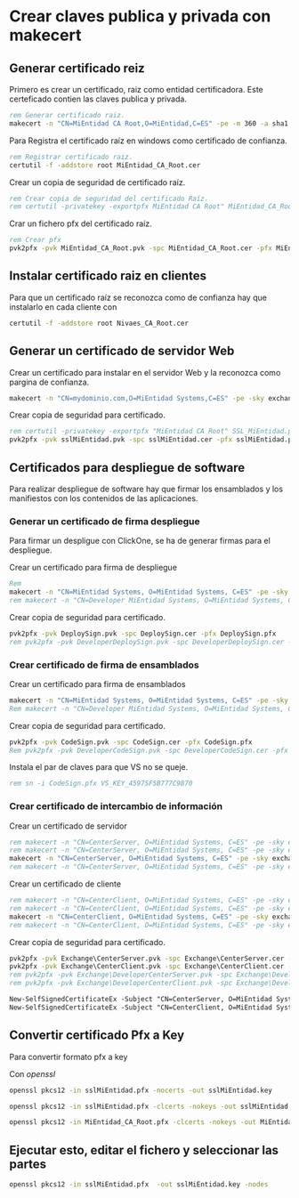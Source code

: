 # Crear claves publica y privada con makecert

## Generar certificado reiz

Primero es crear un certificado, raiz como entidad certificadora. Este certeficado contien las claves publica y privada.

``` cmd
rem Generar certificado raiz.
makecert -n "CN=MiEntidad CA Root,O=MiEntidad,C=ES" -pe -m 360 -a sha1 -len 2048 -cy authority -r -sv MiEntidad_CA_Root.pvk MiEntidad_CA_Root.cer
```

Para Registra el certificado raíz en windows como certificado de confianza.

``` cmd
rem Registrar certificado raiz.
certutil -f -addstore root MiEntidad_CA_Root.cer
```

Crear un copia de seguridad de certificado raíz.

``` cmd
rem Crear copia de seguridad del certificado Raíz.
rem certutil -privatekey -exportpfx MiEntidad CA Root" MiEntidad_CA_Root.pfx
```

Crar un fichero pfx del certificado raíz.

``` cmd
rem Crear pfx
pvk2pfx -pvk MiEntidad_CA_Root.pvk -spc MiEntidad_CA_Root.cer -pfx MiEntidad_CA_Root.pfx 
```

## Instalar certificado raiz en clientes

Para que un certificado raíz se reconozca como de confianza hay que instalarlo en cada cliente con 

``` cmd
certutil -f -addstore root Nivaes_CA_Root.cer
```

## Generar un certificado de servidor Web

Crear un certificado para instalar en el servidor Web y la reconozca como pargina de confianza.

``` cmd
makecert -n "CN=mydominio.com,O=MiEntidad Systems,C=ES" -pe -sky exchange -m 24 -iv MiEntidad_CA_Root.pvk  -ic MiEntidad_CA_Root.cer -a sha1 -len 2048 -eku 1.3.6.1.5.5.7.3.1 -sv sslluntia.pvk sslluntia.cer
```

Crear copia de seguridad para certificado.

``` cmd
rem certutil -privatekey -exportpfx "MiEntidad CA Root" SSL_MiEntidad.pfx
pvk2pfx -pvk sslMiEntidad.pvk -spc sslMiEntidad.cer -pfx sslMiEntidad.pfx
```

## Certificados para despliegue de software

Para realizar despliegue de software hay que firmar los ensamblados y los manifiestos con los contenidos de las aplicaciones.

### Generar un certificado de firma despliegue

Para firmar un despligue con ClickOne, se ha de generar firmas para el despliegue.

Crear un certificado para firma de despliegue

``` cmd
Rem 
makecert -n "CN=MiEntidad Systems, O=MiEntidad Systems, C=ES" -pe -sky signature -m 60 -iv MiEntidad_CA_Root.pvk  -ic MiEntidad_CA_Root.cer -a sha1 -len 2048 -eku 1.3.6.1.5.5.7.3.3 -sv DeploySign.pvk DeploySign.cer
rem makecert -n "CN=Developer MiEntidad Systems, O=MiEntidad Systems, C=ES" -pe -sky signature -m 60 -iv MiEntidad_CA_Root.pvk  -ic MiEntidad_CA_Root.cer -a sha1 -len 2048 -eku 1.3.6.1.5.5.7.3.3 -sv DeveloperDeploySign.pvk DeveloperDeploySign.cer
```

Crear copia de seguridad para certificado.

``` cmd
pvk2pfx -pvk DeploySign.pvk -spc DeploySign.cer -pfx DeploySign.pfx
rem pvk2pfx -pvk DeveloperDeploySign.pvk -spc DeveloperDeploySign.cer -pfx DeveloperDeploySign.pfx
```

### Crear certificado de firma de ensamblados

Crear un certificado para firma de ensamblados

``` cmd
makecert -n "CN=MiEntidad Systems, O=MiEntidad Systems, C=ES" -pe -sky signature -m 60 -iv MiEntidad_CA_Root.pvk  -ic MiEntidad_CA_Root.cer -a sha1 -len 2048 -eku 1.3.6.1.5.5.7.3.3 -sv CodeSign.pvk CodeSign.cer
Rem makecert -n "CN=Developer MiEntidad Systems, O=MiEntidad Systems, C=ES" -pe -sky signature -m 60 -iv MiEntidad_CA_Root.pvk  -ic MiEntidad_CA_Root.cer -a sha1 -len 2048 -eku 1.3.6.1.5.5.7.3.3 -sv DeveloperCodeSign.pvk DeveloperCodeSign.cer
```

Crear copia de seguridad para certificado.

``` cmd
pvk2pfx -pvk CodeSign.pvk -spc CodeSign.cer -pfx CodeSign.pfx
Rem pvk2pfx -pvk DeveloperCodeSign.pvk -spc DeveloperCodeSign.cer -pfx DeveloperCodeSign.pfx
```

Instala el par de claves para que VS no se queje.

``` cmd
rem sn -i CodeSign.pfx VS_KEY_45975F5B777C9870
```

### Crear certificado de intercambio de información

Crear un certificado de servidor

``` cmd
rem makecert -n "CN=CenterServer, O=MiEntidad Systems, C=ES" -pe -sky exchange -m 60 -iv MiEntidad_CA_Root.pvk  -ic MiEntidad_CA_Root.cer -a sha1 -len 2048 -eku 1.3.6.1.5.5.7.3.1 -sv Exchange\CenterServer.pvk Exchange\CenterServer.cer
rem makecert -n "CN=CenterServer, O=MiEntidad Systems, C=ES" -pe -sky exchange -m 60 -iv MiEntidad_CA_Root.pvk  -ic MiEntidad_CA_Root.cer -a sha1 -len 2048 -eku 1.3.6.1.5.5.7.3.1 -sv Exchange\DeveloperCenterServer.pvk Exchange\DeveloperCenterServer.cer
makecert -n "CN=CenterServer, O=MiEntidad Systems, C=ES" -pe -sky exchange -m 60 -cy end -a sha1 -len 2048 -eku 1.3.6.1.5.5.7.3.1 -sv Exchange\CenterServer.pvk Exchange\CenterServer.cer
rem makecert -n "CN=CenterServer, O=MiEntidad Systems, C=ES" -pe -sky exchange -m 60 -cy end -a sha1 -len 2048 -eku 1.3.6.1.5.5.7.3.1 -sv Exchange\DeveloperCenterServer.pvk Exchange\DeveloperCenterServer.cer
```

Crear un certificado de cliente

``` cmd
rem makecert -n "CN=CenterClient, O=MiEntidad Systems, C=ES" -pe -sky exchange -m 60 -iv MiEntidad_CA_Root.pvk  -ic MiEntidad_CA_Root.cer -a sha1 -len 2048 -eku 1.3.6.1.5.5.7.3.3 -sv Exchange\CenterClient.pvk Exchange\CenterClient.cer
rem makecert -n "CN=CenterClient, O=MiEntidad Systems, C=ES" -pe -sky exchange -m 60 -iv MiEntidad_CA_Root.pvk  -ic MiEntidad_CA_Root.cer -a sha1 -len 2048 -eku 1.3.6.1.5.5.7.3.3 -sv Exchange\DeveloperCenterClient.pvk Exchange\DeveloperCenterClient.cer
makecert -n "CN=CenterClient, O=MiEntidad Systems, C=ES" -pe -sky exchange -m 60 -cy end -a sha1 -len 2048 -eku 1.3.6.1.5.5.7.3.3 -sv Exchange\CenterClient.pvk Exchange\CenterClient.cer
rem makecert -n "CN=CenterClient, O=MiEntidad Systems, C=ES" -pe -sky exchange -m 60 -cy end -a sha1 -len 2048 -eku 1.3.6.1.5.5.7.3.3 -sv Exchange\DeveloperCenterClient.pvk Exchange\DeveloperCenterClient.cer
```

Crear copia de seguridad para certificado.

``` cmd
pvk2pfx -pvk Exchange\CenterServer.pvk -spc Exchange\CenterServer.cer -pfx Exchange\CenterServer.pfx -po Petar2
pvk2pfx -pvk Exchange\CenterClient.pvk -spc Exchange\CenterClient.cer -pfx Exchange\CenterClient.pfx -po Petar2
rem pvk2pfx -pvk Exchange\DeveloperCenterServer.pvk -spc Exchange\DeveloperCenterServer.cer -pfx Exchange\DeveloperCenterServer.pfx -po Petar2
rem pvk2pfx -pvk Exchange\DeveloperCenterClient.pvk -spc Exchange\DeveloperCenterClient.cer -pfx Exchange\DeveloperCenterClient.pfx -po Petar2
```

``` ps
New-SelfSignedCertificateEx -Subject "CN=CenterServer, O=MiEntidad Systems, C=ES" -KeySpec Exchange -KeyUsage "DataEncipherment, KeyEncipherment, DigitalSignature" -Path Exchange\CenterServer.pfx -Exportable -SAN "CenterServer" -SignatureAlgorithm sha1 -AllowSMIME -Password (ConvertTo-SecureString "Petar2" -AsPlainText -Force) -NotAfter (get-date).AddYears(20)
New-SelfSignedCertificateEx -Subject "CN=CenterClient, O=MiEntidad Systems, C=ES" -KeySpec Exchange -KeyUsage "DataEncipherment, KeyEncipherment, DigitalSignature" -Path Exchange\CenterClient.pfx -Exportable -SAN "CenterClient" -SignatureAlgorithm sha1 -AllowSMIME -Password (ConvertTo-SecureString "Petar2" -AsPlainText -Force) -NotAfter (get-date).AddYears(20)

```

## Convertir certificado Pfx a Key

Para convertir formato pfx a key

Con *openssl*

``` cmd
openssl pkcs12 -in sslMiEntidad.pfx -nocerts -out sslMiEntidad.key
```

``` cmd
openssl pkcs12 -in sslMiEntidad.pfx -clcerts -nokeys -out sslMiEntidad.crt
```

``` cmd
openssl pkcs12 -in MiEntidad_CA_Root.pfx -clcerts -nokeys -out MiEntidad_CA_Root.crt
```

## Ejecutar esto, editar el fichero y seleccionar las partes

``` cmd
openssl pkcs12 -in sslMiEntidad.pfx  -out sslMiEntidad.key -nodes
```
